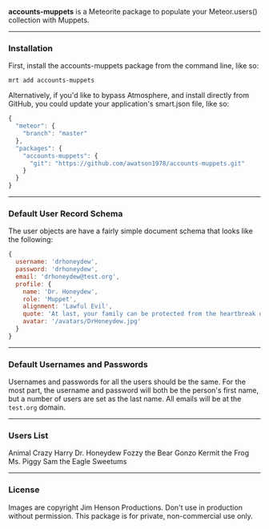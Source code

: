 **accounts-muppets** is a Meteorite package to populate your Meteor.users() collection with Muppets.


------------------------
### Installation

First, install the accounts-muppets package from the command line, like so:

````
mrt add accounts-muppets
````

Alternatively, if you'd like to bypass Atmosphere, and install directly from GitHub, you could update your application's smart.json file, like so:

````js
{
  "meteor": {
    "branch": "master"
  },
  "packages": {
    "accounts-muppets": {
      "git": "https://github.com/awatson1978/accounts-muppets.git"
    }
  }
}

````


------------------------
### Default User Record Schema  

The user objects are have a fairly simple document schema that looks like the following:
````js
{
  username: 'drhoneydew',
  password: 'drhoneydew',
  email: 'drhoneydew@test.org',
  profile: {
    name: 'Dr. Honeydew',
    role: 'Muppet',
    alignment: 'Lawful Evil',
    quote: 'At last, your family can be protected from the heartbreak of gorilla invasion.',
    avatar: '/avatars/DrHoneydew.jpg'
  }
}
````

------------------------
### Default Usernames and Passwords  

Usernames and passwords for all the users should be the same.  For the most part, the username and password will both be the person's first name, but a number of users are set as the last name.  All emails will be at the ``test.org`` domain.


------------------------
### Users List

Animal
Crazy Harry
Dr. Honeydew
Fozzy the Bear
Gonzo
Kermit the Frog
Ms. Piggy
Sam the Eagle
Sweetums


------------------------
### License

Images are copyright Jim Henson Productions.  Don't use in production without permission.  This package is for private, non-commercial use only.


